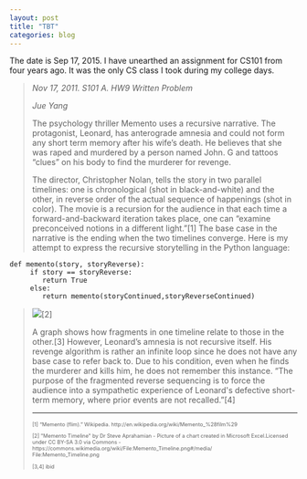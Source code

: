 ```yaml
---
layout: post
title: "TBT"
categories: blog
---
```


The date is Sep 17, 2015. I have unearthed an assignment for CS101 from four years ago. It was the only CS class I took during my college days.

> _Nov 17, 2011. S101 A. HW9 Written Problem_
>
> _Jue Yang_
>
> The psychology thriller Memento uses a recursive narrative. The protagonist, Leonard, has anterograde amnesia and could not form any short term memory after his wife’s death. He believes that she was raped and murdered by a person named John. G and tattoos “clues” on his body to find the murderer for revenge.
>
> The director, Christopher Nolan, tells the story in two parallel timelines: one is chronological (shot in black-and-white) and the other, in reverse order of the actual sequence of happenings (shot in color). The movie is a recursion for the audience in that each time a forward-and-backward iteration takes place, one can “examine preconceived notions in a different light.”[1] The base case in the narrative is the ending when the two timelines converge. Here is my attempt to express the recursive storytelling in the Python language:
>
>
    def memento(story, storyReverse):
	 	 if story == storyReverse:
	 		return True
	 	 else:
	 		return memento(storyContinued,storyReverseContinued)
>
> ![](https://upload.wikimedia.org/wikipedia/commons/b/b3/Memento_Timeline.png)[2]
>
> A graph shows how fragments in one timeline relate to those in the other.[3] However, Leonard’s amnesia is not recursive itself. His revenge algorithm is rather an infinite loop since he does not have any base case to refer back to. Due to his condition, even when he finds the murderer and kills him, he does not remember this instance. “The purpose of the fragmented reverse sequencing is to force the audience into a sympathetic experience of Leonard's defective short-term memory, where prior events are not recalled.”[4]
>
> ----------------
> <div style='font-size:0.65em;'><p>[1] “Memento (flim).” Wikipedia. http://en.wikipedia.org/wiki/Memento_%28film%29</p><p>[2] "Memento Timeline" by Dr Steve Aprahamian - Picture of a chart created in Microsoft Excel.Licensed under CC BY-SA 3.0 via Commons - https://commons.wikimedia.org/wiki/File:Memento_Timeline.png#/media/<br>File:Memento_Timeline.png</p><p>[3,4] ibid</p></div>